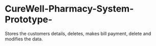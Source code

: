 # CureWell-Pharmacy-System-Prototype-
Stores the customers details, deletes, makes bill payment, delete and modifies the data.
